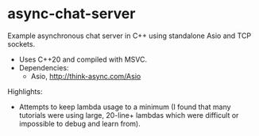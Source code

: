 # async-chat-server
Example asynchronous chat server in C++ using standalone Asio and TCP sockets.
- Uses C++20 and compiled with MSVC.
- Dependencies: 
    - Asio, http://think-async.com/Asio

Highlights:
- Attempts to keep lambda usage to a minimum (I found that many tutorials were using large, 20-line+ lambdas which were difficult or impossible to debug and learn from).
